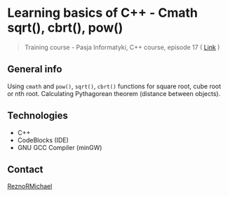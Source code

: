 # Learning basics of C++ - Cmath sqrt(), cbrt(), pow()
> Training course - Pasja Informatyki, C++ course, episode 17 ( [Link](https://www.youtube.com/watch?v=w3GCFw0-_DQ) )

## General info
Using `cmath` and `pow()`, `sqrt()`, `cbrt()` functions for square root, cube root or nth root. Calculating Pythagorean theorem (distance between objects).

## Technologies
* C++
* CodeBlocks (IDE)
* GNU GCC Compiler (minGW)

## Contact
[ReznoRMichael](https://github.com/ReznoRMichael)